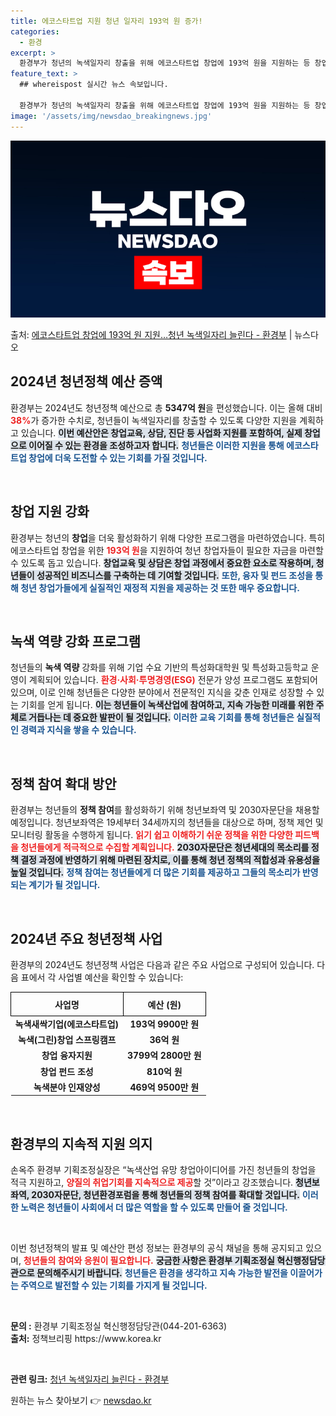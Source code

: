 ```yaml
---
title: 에코스타트업 지원 청년 일자리 193억 원 증가!
categories:
  - 환경
excerpt: >
  환경부가 청년의 녹색일자리 창출을 위해 에코스타트업 창업에 193억 원을 지원하는 등 창업 지원을 강화한다.…
feature_text: >
  ## whereispost 실시간 뉴스 속보입니다.

  환경부가 청년의 녹색일자리 창출을 위해 에코스타트업 창업에 193억 원을 지원하는 등 창업 지원을 강화한다.…
image: '/assets/img/newsdao_breakingnews.jpg'
---
```


![뉴스다오 속보](/assets/img/newsdao_breakingnews.jpg)

<p>출처: <a href="https://newsdao.kr/1927" rel="dofollow">에코스타트업 창업에 193억 원 지원…청년 녹색일자리 늘린다 - 환경부</a> | 뉴스다오</p>

<h2 data-ke-size="size26">2024년 청년정책 예산 증액</h2>

<p data-ke-size="size16">환경부는 2024년도 청년정책 예산으로 총 <b>5347억 원</b>을 편성했습니다. 이는 올해 대비 <b><span style="color: #ee2323;">38%</span></b>가 증가한 수치로, 청년들이 녹색일자리를 창출할 수 있도록 다양한 지원을 계획하고 있습니다. <b><span style="background-color: #21538527;">이번 예산안은 창업교육, 상담, 진단 등 사업화 지원를 포함하여, 실제 창업으로 이어질 수 있는 환경을 조성하고자 합니다.</span></b> <b><span style="color: #1a5490;">청년들은 이러한 지원을 통해 에코스타트업 창업에 더욱 도전할 수 있는 기회를 가질 것입니다.</span></b></p>

<p data-ke-size="size16">&nbsp;</p>

<h2 data-ke-size="size26">창업 지원 강화</h2>

<p data-ke-size="size16">환경부는 청년의 <b>창업</b>을 더욱 활성화하기 위해 다양한 프로그램을 마련하였습니다. 특히 에코스타트업 창업을 위한 <b><span style="color: #ee2323;">193억 원</span></b>을 지원하여 청년 창업자들이 필요한 자금을 마련할 수 있도록 돕고 있습니다. <b><span style="background-color: #21538527;">창업교육 및 상담은 창업 과정에서 중요한 요소로 작용하며, 청년들이 성공적인 비즈니스를 구축하는 데 기여할 것입니다.</span></b> <b><span style="color: #1a5490;">또한, 융자 및 펀드 조성을 통해 청년 창업가들에게 실질적인 재정적 지원을 제공하는 것 또한 매우 중요합니다.</span></b></p>

<p data-ke-size="size16">&nbsp;</p>

<h2 data-ke-size="size26">녹색 역량 강화 프로그램</h2>

<p data-ke-size="size16">청년들의 <b>녹색 역량</b> 강화를 위해 기업 수요 기반의 특성화대학원 및 특성화고등학교 운영이 계획되어 있습니다. <b><span style="color: #ee2323;">환경·사회·투명경영(ESG)</span></b> 전문가 양성 프로그램도 포함되어 있으며, 이로 인해 청년들은 다양한 분야에서 전문적인 지식을 갖춘 인재로 성장할 수 있는 기회를 얻게 됩니다. <b><span style="background-color: #21538527;">이는 청년들이 녹색산업에 참여하고, 지속 가능한 미래를 위한 주체로 거듭나는 데 중요한 발판이 될 것입니다.</span></b> <b><span style="color: #1a5490;">이러한 교육 기회를 통해 청년들은 실질적인 경력과 지식을 쌓을 수 있습니다.</span></b></p>

<p data-ke-size="size16">&nbsp;</p>

<h2 data-ke-size="size26">정책 참여 확대 방안</h2>

<p data-ke-size="size16">환경부는 청년들의 <b>정책 참여</b>를 활성화하기 위해 청년보좌역 및 2030자문단을 채용할 예정입니다. 청년보좌역은 19세부터 34세까지의 청년들을 대상으로 하며, 정책 제언 및 모니터링 활동을 수행하게 됩니다. <b><span style="color: #ee2323;">읽기 쉽고 이해하기 쉬운 정책을 위한 다양한 피드백을 청년들에게 적극적으로 수집할 계획입니다.</span></b> <b><span style="background-color: #21538527;">2030자문단은 청년세대의 목소리를 정책 결정 과정에 반영하기 위해 마련된 장치로, 이를 통해 청년 정책의 적합성과 유용성을 높일 것입니다.</span></b> <b><span style="color: #1a5490;">정책 참여는 청년들에게 더 많은 기회를 제공하고 그들의 목소리가 반영되는 계기가 될 것입니다.</span></b></p>

<p data-ke-size="size16">&nbsp;</p>

<h2 data-ke-size="size26">2024년 주요 청년정책 사업</h2>

<p data-ke-size="size16">환경부의 2024년도 청년정책 사업은 다음과 같은 주요 사업으로 구성되어 있습니다. 다음 표에서 각 사업별 예산을 확인할 수 있습니다:</p>

<table style="width: 100%; border-collapse: collapse;">
    <tr>
        <th style="text-align: center; height: 30px; border: 1px solid black;">사업명</th>
        <th style="text-align: center; height: 30px; border: 1px solid black;">예산 (원)</th>
    </tr>
    <tr>
        <td style="text-align: center; height: 17px;"><b>녹색새싹기업(에코스타트업)</b></td>
        <td style="text-align: center; height: 17px;"><b>193억 9900만 원</b></td>
    </tr>
    <tr>
        <td style="text-align: center; height: 17px;"><b>녹색(그린)창업 스프링캠프</b></td>
        <td style="text-align: center; height: 17px;"><b>36억 원</b></td>
    </tr>
    <tr>
        <td style="text-align: center; height: 17px;"><b>창업 융자지원</b></td>
        <td style="text-align: center; height: 17px;"><b>3799억 2800만 원</b></td>
    </tr>
    <tr>
        <td style="text-align: center; height: 17px;"><b>창업 펀드 조성</b></td>
        <td style="text-align: center; height: 17px;"><b>810억 원</b></td>
    </tr>
    <tr>
        <td style="text-align: center; height: 17px;"><b>녹색분야 인재양성</b></td>
        <td style="text-align: center; height: 17px;"><b>469억 9500만 원</b></td>
    </tr>
</table>

<p data-ke-size="size16">&nbsp;</p>

<h2 data-ke-size="size26">환경부의 지속적 지원 의지</h2>

<p data-ke-size="size16">손옥주 환경부 기획조정실장은 “녹색산업 유망 창업아이디어를 가진 청년들의 창업을 적극 지원하고, <b><span style="color: #ee2323;">양질의 취업기회를 지속적으로 제공</span></b>할 것”이라고 강조했습니다. <b><span style="background-color: #21538527;">청년보좌역, 2030자문단, 청년환경포럼을 통해 청년들의 정책 참여를 확대할 것입니다.</span></b> <b><span style="color: #1a5490;">이러한 노력은 청년들이 사회에서 더 많은 역할을 할 수 있도록 만들어 줄 것입니다.</span></b></p>

<p data-ke-size="size16">&nbsp;</p>

<p data-ke-size="size16">이번 청년정책의 발표 및 예산안 편성 정보는 환경부의 공식 채널을 통해 공지되고 있으며, <b><span style="color: #ee2323;">청년들의 참여와 응원이 필요합니다.</span></b> <b><span style="background-color: #21538527;">궁금한 사항은 환경부 기획조정실 혁신행정담당관으로 문의해주시기 바랍니다.</span></b> <b><span style="color: #1a5490;">청년들은 환경을 생각하고 지속 가능한 발전을 이끌어가는 주역으로 발전할 수 있는 기회를 가지게 될 것입니다.</span></b></p>

<p data-ke-size="size16">&nbsp;</p>

<p data-ke-size="size16"><b>문의 :</b> 환경부 기획조정실 혁신행정담당관(044-201-6363) <br /><b>출처:</b> 정책브리핑 https://www.korea.kr</p>

<p data-ke-size="size16">&nbsp;</p>

<p data-ke-size="size16"><b>관련 링크:</b> <a href="https://newsdao.kr/1927">청년 녹색일자리 늘린다 - 환경부</a></p> 

원하는 뉴스 찾아보기 👉 <a href="https://newsdao.kr" rel="dofollow">newsdao.kr</a>



